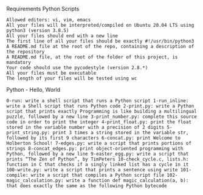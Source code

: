 Requirements
Python Scripts

    Allowed editors: vi, vim, emacs
    All your files will be interpreted/compiled on Ubuntu 20.04 LTS using python3 (version 3.8.5)
    All your files should end with a new line
    The first line of all your files should be exactly #!/usr/bin/python3
    A README.md file at the root of the repo, containing a description of the repository
    A README.md file, at the root of the folder of this project, is mandatory
    Your code should use the pycodestyle (version 2.8.*)
    All your files must be executable
    The length of your files will be tested using wc

Python - Hello, World

    0-run: write a shell script that runs a Python script 1-run_inline: write a Shell script that runs Python code 2-print.py: write a Python script that prints exactly Programming is like building a multilingual puzzle, followed by a new line 3-print_number.py: complete this source code in order to print the integer 4-print_float.py: print the float stored in the variable number with a precision of 2 digits 5-print_string.py: print 3 times a string stored in the variable str, followed by its first 9 characters 6-concat.py: print Welcome to Holberton School! 7-edges.py: write a script that prints portions of strings 8-concat_edges.py: print object-oriented programming with Python, followed by a new line 9-easter_egg.py: write a script that prints “The Zen of Python”, by TimPeters 10-check_cycle.c, lists.h: function in C that checks if a singly linked list has a cycle in it 100-write.py: write a script that prints a sentence using write 101-compile: write a script that compiles a Python script file 102-magic_calculation.py: write a function def magic_calculation(a, b): that does exactly the same as the following Python bytecode

